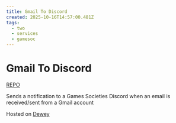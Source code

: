 ```yaml
---
title: Gmail To Discord
created: 2025-10-16T14:57:00.481Z
tags:
  - two
  - services
  - gamesoc
---
```

# **Gmail To Discord**

[REPO](https://github.com/Rockerkemm/GmailToDiscord)

Sends a notification to a Games Societies Discord when an email is received/sent from a Gmail account


Hosted on [Dewey](../../vms/dewey.md)

